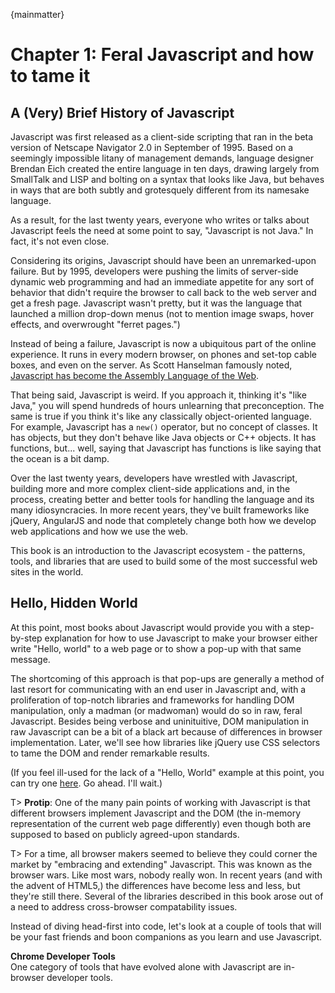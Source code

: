 {mainmatter}
# Chapter 1: Feral Javascript and how to tame it

## A (Very) Brief History of Javascript
Javascript was first released as a client-side scripting that ran in the beta version of Netscape Navigator 2.0 in September of 1995. Based on a seemingly impossible litany of management demands, language designer Brendan Eich created the entire language in ten days, drawing largely from SmallTalk and LISP and bolting on a syntax that looks like Java, but behaves in ways that are both subtly and grotesquely different from its namesake language.

As a result, for the last twenty years, everyone who writes or talks about Javascript feels the need at some point to say, "Javascript is not Java." In fact, it's not even close.

Considering its origins, Javascript should have been an unremarked-upon failure. But by 1995, developers were pushing the limits of server-side dynamic web programming and had an immediate appetite for any sort of behavior that didn't require the browser to call back to the web server and get a fresh page. Javascript wasn't pretty, but it was the language that launched a million drop-down menus (not to mention image swaps, hover effects, and overwrought "ferret pages.")

Instead of being a failure, Javascript is now a ubiquitous part of the online experience. It runs in every modern browser, on phones and set-top cable boxes, and even on the server. As Scott Hanselman famously noted, [Javascript has become the Assembly Language of the Web](http://www.hanselman.com/blog/JavaScriptIsAssemblyLanguageForTheWebSematicMarkupIsDeadCleanVsMachinecodedHTML.aspx).

That being said, Javascript is weird. If you approach it, thinking it's "like Java," you will spend hundreds of hours unlearning that preconception. The same is true if you think it's like any classically object-oriented language. For example, Javascript has a ```new()``` operator, but no concept of classes. It has objects, but they don't behave like Java objects or C++ objects. It has functions, but... well, saying that Javascript has functions is like saying that the ocean is a bit damp.

Over the last twenty years, developers have wrestled with Javascript, building more and more complex client-side applications and, in the process, creating better and better tools for handling the language and its many idiosyncracies. In more recent years, they've built frameworks like jQuery, AngularJS and node that completely change both how we develop web applications and how we use the web.

This book is an introduction to the Javascript ecosystem - the patterns, tools, and libraries that are used to build some of the most successful web sites in the world.

## Hello, Hidden World
At this point, most books about Javascript would provide you with a step-by-step explanation for how to use Javascript to make your browser either write "Hello, world" to a web page or to show a pop-up with that same message.

The shortcoming of this approach is that pop-ups are generally a method of last resort for communicating with an end user in Javascript and, with a proliferation of top-notch libraries and frameworks for handling DOM manipulation, only a madman (or madwoman) would do so in raw, feral Javascript. Besides being verbose and uninituitive, DOM manipulation in raw Javascript can be a bit of a black art because of differences in browser implementation. Later, we'll see how libraries like jQuery use CSS selectors to tame the DOM and render remarkable results.

(If you feel ill-used for the lack of a "Hello, World" example at this point, you can try one [here](http://javascript.info/tutorial/hello-world). Go ahead. I'll wait.)

T> **Protip**: One of the many pain points of working with Javascript is that different browsers implement Javascript and the DOM (the in-memory representation of the current web page differently) even though both are supposed to based on publicly agreed-upon standards.

T> For a time, all browser makers seemed to believe they could corner the market by "embracing and extending" Javascript. This was known as the browser wars. Like most wars, nobody really won. In recent years (and with the advent of HTML5,) the differences have become less and less, but they're still there. Several of the libraries described in this book arose out of a need to address cross-browser compatability issues.

Instead of diving head-first into code, let's look at a couple of tools that will be your fast friends and boon companions as you learn and use Javascript.

**Chrome Developer Tools**  
One category of tools that have evolved alone with Javascript are in-browser developer tools.
